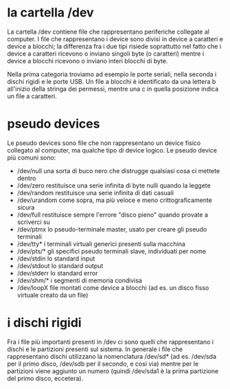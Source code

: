 # la cartella /dev
La cartella /dev contiene file che rappresentano periferiche collegate al computer. I file che rappresentano i device sono
divisi in device a caratteri e device a blocchi; la differenza fra i due tipi risiede soprattutto nel fatto che i device a caratteri
ricevono o inviano singoli byte (o caratteri) mentre i device a blocchi ricevono o inviano interi blocchi di byte.

Nella prima categoria troviamo ad esempio le porte seriali, nella seconda i dischi rigidi e le porte USB. Un file a blocchi è
identificato da una lettera b all'inizio della stringa dei permessi, mentre una c in quella posizione indica un file a caratteri.

# pseudo devices
Le pseudo devices sono file che non rappresentano un device fisico collegato al computer, ma qualche tipo di device logico. Le pseudo
device più comuni sono:

- /dev/null una sorta di buco nero che distrugge qualsiasi cosa ci mettete dentro
- /dev/zero restituisce una serie infinita di byte nulli quando la leggete
- /dev/random restituisce una serie infinita di dati casuali
- /dev/urandom come sopra, ma più veloce e meno crittograficamente sicura
- /dev/full restituisce sempre l'errore "disco pieno" quando provate a scriverci su
- /dev/ptmx lo pseudo-terminale master, usato per creare gli pseudo terminali
- /dev/tty* i terminali virtuali generici presenti sulla macchina
- /dev/pts/* gli specifici pseudo terminali slave, individuati per nome
- /dev/stdin lo standard input
- /dev/stdout lo standard output
- /dev/stderr lo standard error
- /dev/shm/* i segmenti di memoria condivisa
- /dev/loopX file montati come device a blocchi (ad es. un disco fisso virtuale creato da un file)

# i dischi rigidi
Fra i file più importanti presenti in /dev ci sono quelli che rappresentano i dischi e le partizioni presenti sul sistema. In generale
i file che rappresentano dischi utilizzano la nomenclatura /dev/sd* (ad es. /dev/sda per il primo disco, /dev/sdb per il secondo,
e così via) mentre per le partizioni viene aggiunto un numero (quindi /dev/sda1 è la prima partizione del primo disco, eccetera).

